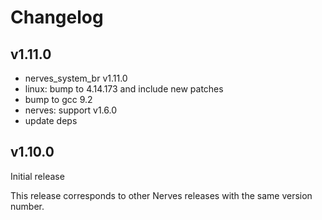 # Changelog

## v1.11.0

* nerves_system_br v1.11.0
* linux: bump to 4.14.173 and include new patches
* bump to gcc 9.2
* nerves: support v1.6.0
* update deps

## v1.10.0

Initial release

This release corresponds to other Nerves releases with the same version number.
